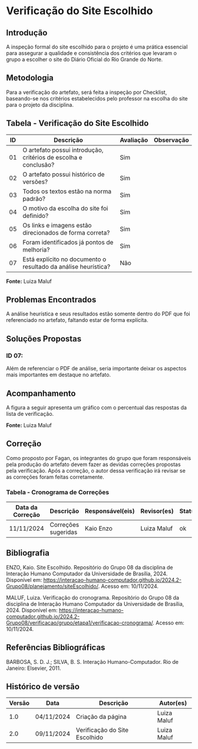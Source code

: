 # Verificação do Site Escolhido

## Introdução

A inspeção formal do site escolhido para o projeto é uma prática essencial para assegurar a qualidade e consistência dos critérios que levaram o grupo a escolher o site do Diário Oficial do Rio Grande do Norte.

## Metodologia

Para a verificação do artefato, será feita a inspeção por Checklist, baseando-se nos critérios estabelecidos pelo professor na escolha do site para o projeto da disciplina.

## Tabela - Verificação do Site Escolhido

| ID  | Descrição                                                                             | Avaliação   | Observação                              |
| --- | ------------------------------------------------------------------------------------- | ----------- | --------------------------------------- |
| 01  | O artefato possui introdução, critérios de escolha e conclusão?                       | Sim         |                                         |
| 02  | O artefato possui histórico de versões?                                               | Sim         |                                         |
| 03  | Todos os textos estão na norma padrão?                                               | Sim         |                                         |
| 04  | O motivo da escolha do site foi definido?                                            | Sim         |                                         |
| 05  | Os links e imagens estão direcionados de forma correta?                              | Sim         |                                         |
| 06  | Foram identificados já pontos de melhoria?                                           | Sim         |                                         |
| 07  | Está explícito no documento o resultado da análise heurística?                        | Não         |                                         |

**Fonte:** Luiza Maluf

## Problemas Encontrados

A análise heurística e seus resultados estão somente dentro do PDF que foi referenciado no artefato, faltando estar de forma explícita.

## Soluções Propostas

### ID 07: 
Além de referenciar o PDF de análise, seria importante deixar os aspectos mais importantes em destaque no artefato.

## Acompanhamento

A figura a seguir apresenta um gráfico com o percentual das respostas da lista de verificação.

**Fonte:** Luiza Maluf

## Correção

Como proposto por Fagan, os integrantes do grupo que foram responsáveis pela produção do artefato devem fazer as devidas correções propostas pela verificação. Após a correção, o autor dessa verificação irá revisar se as correções foram feitas corretamente.

### Tabela - Cronograma de Correções

| Data da Correção | Descrição           | Responsável(eis) | Revisor(es)  | Status |
| ---------------- | ------------------- | ---------------- | ------------ | ------ |
| 11/11/2024       | Correções sugeridas  | Kaio Enzo        | Luiza Maluf  | ok     |

## Bibliografia

ENZO, Kaio. Site Escolhido. Repositório do Grupo 08 da disciplina de Interação Humano Computador da Universidade de Brasília, 2024. Disponível em: <https://interacao-humano-computador.github.io/2024.2-Grupo08/planejamento/siteEscolhido/>. Acesso em: 10/11/2024.

MALUF, Luiza. Verificação do cronograma. Repositório do Grupo 08 da disciplina de Interação Humano Computador da Universidade de Brasília, 2024. Disponível em: <https://interacao-humano-computador.github.io/2024.2-Grupo08/verificacao/grupo/etapa1/verificacao-cronograma/>. Acesso em: 10/11/2024.

## Referências Bibliográficas

BARBOSA, S. D. J.; SILVA, B. S. Interação Humano-Computador. Rio de Janeiro: Elsevier, 2011.

## Histórico de versão

| Versão | Data       | Descrição                   | Autor(es)    |
| ------ | ---------- | --------------------------- | ------------ |
| 1.0    | 04/11/2024 | Criação da página           | Luiza Maluf  |
| 2.0    | 09/11/2024 | Verificação do Site Escolhido| Luiza Maluf  |
